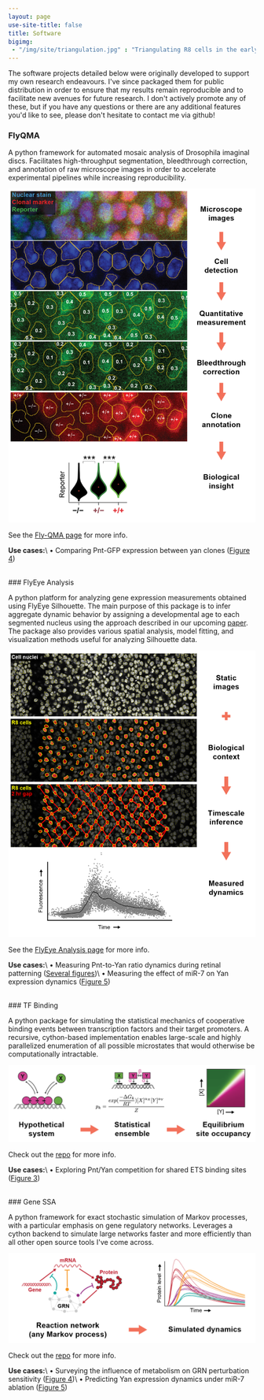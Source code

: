 ```yaml
---
layout: page
use-site-title: false
title: Software
bigimg:
 - "/img/site/triangulation.jpg" : "Triangulating R8 cells in the early fly eye"
---
```



The software projects detailed below were originally developed to support my own research endeavours. I've since packaged them for public distribution in order to ensure that my results remain reproducible and to facilitate new avenues for future research. I don't actively promote any of these, but if you have any questions or there are any additional features you'd like to see, please don't hesitate to contact me via github!


### FlyQMA

A python framework for automated mosaic analysis of Drosophila imaginal discs. Facilitates high-throughput segmentation, bleedthrough correction, and annotation of raw microscope images in order to accelerate experimental pipelines while increasing reproducibility.

<p class="aligncenter">
  <img src="/img/software/flyqma.png" width="650px">
</p>

See the [Fly-QMA page](https://www.sbernasek.com/flyqma) for more info.

**Use cases:**\\
&#8226; Comparing Pnt-GFP expression between yan clones ([Figure 4](https://doi.org/10.1101/430744))


<br>
### FlyEye Analysis

A python platform for analyzing gene expression measurements obtained using FlyEye Silhouette. The main purpose of this package is to infer aggregate dynamic behavior by assigning a developmental age to each segmented nucleus using the approach described in our upcoming [paper](https://doi.org/10.1101/430744). The package also provides various spatial analysis, model fitting, and visualization methods useful for analyzing Silhouette data.

<p class="aligncenter">
  <img src="/img/software/flyeye.png" width="650px">
</p>

See the [FlyEye Analysis page](https://www.sbernasek.com/flyeye) for more info.

**Use cases:**\\
&#8226; Measuring Pnt-to-Yan ratio dynamics during retinal patterning ([Several figures](https://doi.org/10.1101/430744))\\
&#8226; Measuring the effect of miR-7 on Yan expression dynamics ([Figure 5](https://doi.org/10.1016/j.cell.2019.06.023))


<br>
### TF Binding

A python package for simulating the statistical mechanics of cooperative binding events between transcription factors and their target promoters. A recursive, cython-based implementation enables large-scale and highly parallelized enumeration of all possible microstates that would otherwise be computationally intractable. 

<p class="aligncenter">
  <img src="/img/software/tfbinding.png" width="650px">
</p>

Check out the [repo](https://github.com/sebastianbernasek/binding) for more info.

**Use cases:**\\
&#8226; Exploring Pnt/Yan competition for shared ETS binding sites ([Figure 3](https://doi.org/10.1101/430744))


<br>
### Gene SSA

A python framework for exact stochastic simulation of Markov processes, with a particular emphasis on gene regulatory networks. Leverages a cython backend to simulate large networks faster and more efficiently than all other open source tools I've come across. 

<p class="aligncenter">
  <img src="/img/software/genessa.png" width="650px">
</p>

Check out the [repo](https://github.com/sebastianbernasek/genessa) for more info.

**Use cases:**\\
&#8226; Surveying the influence of metabolism on GRN perturbation sensitivity ([Figure 4](https://doi.org/10.1016/j.cell.2019.06.023))\\
&#8226; Predicting Yan expression dynamics under miR-7 ablation ([Figure 5](https://doi.org/10.1016/j.cell.2019.06.023))

